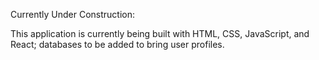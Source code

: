 Currently Under Construction:

This application is currently being built with HTML, CSS, JavaScript, and React; databases to be added to bring user profiles.

